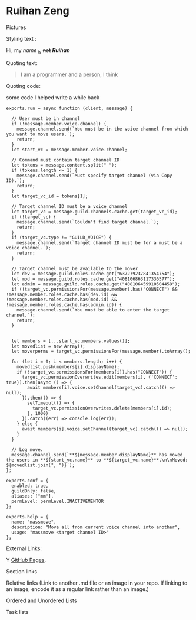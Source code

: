 # Ruihan Zeng

Pictures

Styling text : 

Hi, my *name* <sub>is</sub> ~~not~~ ***Ruihan***

Quoting text:

> I am a programmer and a person, I think

Quoting code:

some code I helped write a while back
```
exports.run = async function (client, message) {

  // User must be in channel
  if (!message.member.voice.channel) {
    message.channel.send(`You must be in the voice channel from which you want to move users.`);
    return;
  }
  let start_vc = message.member.voice.channel;

  // Command must contain target channel ID
  let tokens = message.content.split(" ");
  if (tokens.length <= 1) {
    message.channel.send(`Must specify target channel (via Copy ID).`);
    return;
  }
  let target_vc_id = tokens[1];

  // Target channel ID must be a voice channel
  let target_vc = message.guild.channels.cache.get(target_vc_id);
  if (!target_vc) {
    message.channel.send(`Couldn't find target channel.`);
    return;
  }
  if (target_vc.type != "GUILD_VOICE") {
    message.channel.send(`Target channel ID must be for a must be a voice channel.`);
    return;
  }

  // Target channel must be available to the mover
  let dev = message.guild.roles.cache.get("637279237841354754");
  let mod = message.guild.roles.cache.get("408106863117336577");
  let admin = message.guild.roles.cache.get("408106459910504458");
  if (!target_vc.permissionsFor(message.member).has("CONNECT") && !message.member.roles.cache.has(dev.id) && !message.member.roles.cache.has(mod.id) && !message.member.roles.cache.has(admin.id)) {
    message.channel.send(`You must be able to enter the target channel.`);
    return;
  }


  let members = [...start_vc.members.values()];
  let movedlist = new Array();
  let moverperms = target_vc.permissionsFor(message.member).toArray();

  for (let i = 0; i < members.length; i++) {
    movedlist.push(members[i].displayName);
    if (!target_vc.permissionsFor(members[i]).has("CONNECT")) {
      target_vc.permissionOverwrites.edit(members[i], {'CONNECT': true}).then(async () => {
        await members[i].voice.setChannel(target_vc).catch(() => null);
      }).then(() => {
        setTimeout(() => {
          target_vc.permissionOverwrites.delete(members[i].id);
        }, 1000)
      }).catch((err) => console.log(err));
    } else {
      await members[i].voice.setChannel(target_vc).catch(() => null);
    }
  }

  // Log move.
  message.channel.send(`**${message.member.displayName}** has moved the users in **${start_vc.name}** to **${target_vc.name}**.\n\nMoved: ${movedlist.join(", ")}`);
};

exports.conf = {
  enabled: true,
  guildOnly: false,
  aliases: ["mm"],
  permLevel: permLevel.INACTIVEMENTOR
};

exports.help = {
  name: "massmove",
  description: "Move all from current voice channel into another",
  usage: "massmove <target channel ID>"
};
```

External Links:

Y [GitHub Pages](https://pages.github.com/).

Section links


Relative links (Link to another .md file or an image in your repo. If linking to an image, encode it as a regular link rather than an image.)


Ordered and Unordered Lists


Task lists